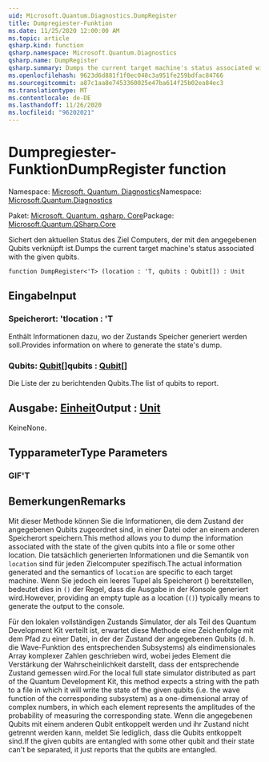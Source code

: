 ```yaml
---
uid: Microsoft.Quantum.Diagnostics.DumpRegister
title: Dumpregiester-Funktion
ms.date: 11/25/2020 12:00:00 AM
ms.topic: article
qsharp.kind: function
qsharp.namespace: Microsoft.Quantum.Diagnostics
qsharp.name: DumpRegister
qsharp.summary: Dumps the current target machine's status associated with the given qubits.
ms.openlocfilehash: 9623d6d881f1f0ec048c3a951fe259bdfac84766
ms.sourcegitcommit: a87c1aa8e7453360025e47ba614f25b02ea84ec3
ms.translationtype: MT
ms.contentlocale: de-DE
ms.lasthandoff: 11/26/2020
ms.locfileid: "96202021"
---
```

# <a name="dumpregister-function"></a><span data-ttu-id="e667f-102">Dumpregiester-Funktion</span><span class="sxs-lookup"><span data-stu-id="e667f-102">DumpRegister function</span></span>

<span data-ttu-id="e667f-103">Namespace: [Microsoft. Quantum. Diagnostics](xref:Microsoft.Quantum.Diagnostics)</span><span class="sxs-lookup"><span data-stu-id="e667f-103">Namespace: [Microsoft.Quantum.Diagnostics](xref:Microsoft.Quantum.Diagnostics)</span></span>

<span data-ttu-id="e667f-104">Paket: [Microsoft. Quantum. qsharp. Core](https://nuget.org/packages/Microsoft.Quantum.QSharp.Core)</span><span class="sxs-lookup"><span data-stu-id="e667f-104">Package: [Microsoft.Quantum.QSharp.Core](https://nuget.org/packages/Microsoft.Quantum.QSharp.Core)</span></span>


<span data-ttu-id="e667f-105">Sichert den aktuellen Status des Ziel Computers, der mit den angegebenen Qubits verknüpft ist.</span><span class="sxs-lookup"><span data-stu-id="e667f-105">Dumps the current target machine's status associated with the given qubits.</span></span>

```qsharp
function DumpRegister<'T> (location : 'T, qubits : Qubit[]) : Unit
```


## <a name="input"></a><span data-ttu-id="e667f-106">Eingabe</span><span class="sxs-lookup"><span data-stu-id="e667f-106">Input</span></span>

### <a name="location--t"></a><span data-ttu-id="e667f-107">Speicherort: 't</span><span class="sxs-lookup"><span data-stu-id="e667f-107">location : 'T</span></span>

<span data-ttu-id="e667f-108">Enthält Informationen dazu, wo der Zustands Speicher generiert werden soll.</span><span class="sxs-lookup"><span data-stu-id="e667f-108">Provides information on where to generate the state's dump.</span></span>


### <a name="qubits--qubit"></a><span data-ttu-id="e667f-109">Qubits: [Qubit](xref:microsoft.quantum.lang-ref.qubit)[]</span><span class="sxs-lookup"><span data-stu-id="e667f-109">qubits : [Qubit](xref:microsoft.quantum.lang-ref.qubit)[]</span></span>

<span data-ttu-id="e667f-110">Die Liste der zu berichtenden Qubits.</span><span class="sxs-lookup"><span data-stu-id="e667f-110">The list of qubits to report.</span></span>



## <a name="output--unit"></a><span data-ttu-id="e667f-111">Ausgabe: [Einheit](xref:microsoft.quantum.lang-ref.unit)</span><span class="sxs-lookup"><span data-stu-id="e667f-111">Output : [Unit](xref:microsoft.quantum.lang-ref.unit)</span></span>

<span data-ttu-id="e667f-112">Keine</span><span class="sxs-lookup"><span data-stu-id="e667f-112">None.</span></span>

## <a name="type-parameters"></a><span data-ttu-id="e667f-113">Typparameter</span><span class="sxs-lookup"><span data-stu-id="e667f-113">Type Parameters</span></span>

### <a name="t"></a><span data-ttu-id="e667f-114">GIF</span><span class="sxs-lookup"><span data-stu-id="e667f-114">'T</span></span>



## <a name="remarks"></a><span data-ttu-id="e667f-115">Bemerkungen</span><span class="sxs-lookup"><span data-stu-id="e667f-115">Remarks</span></span>

<span data-ttu-id="e667f-116">Mit dieser Methode können Sie die Informationen, die dem Zustand der angegebenen Qubits zugeordnet sind, in einer Datei oder an einem anderen Speicherort speichern.</span><span class="sxs-lookup"><span data-stu-id="e667f-116">This method allows you to dump the information associated with the state of the given qubits into a file or some other location.</span></span>
<span data-ttu-id="e667f-117">Die tatsächlich generierten Informationen und die Semantik von `location` sind für jeden Zielcomputer spezifisch.</span><span class="sxs-lookup"><span data-stu-id="e667f-117">The actual information generated and the semantics of `location` are specific to each target machine.</span></span> <span data-ttu-id="e667f-118">Wenn Sie jedoch ein leeres Tupel als Speicherort () bereitstellen, bedeutet dies in `()` der Regel, dass die Ausgabe in der Konsole generiert wird.</span><span class="sxs-lookup"><span data-stu-id="e667f-118">However, providing an empty tuple as a location (`()`) typically means to generate the output to the console.</span></span>

<span data-ttu-id="e667f-119">Für den lokalen vollständigen Zustands Simulator, der als Teil des Quantum Development Kit verteilt ist, erwartet diese Methode eine Zeichenfolge mit dem Pfad zu einer Datei, in der der Zustand der angegebenen Qubits (d. h. die Wave-Funktion des entsprechenden Subsystems) als eindimensionales Array komplexer Zahlen geschrieben wird, wobei jedes Element die Verstärkung der Wahrscheinlichkeit darstellt, dass der entsprechende Zustand gemessen wird.</span><span class="sxs-lookup"><span data-stu-id="e667f-119">For the local full state simulator distributed as part of the Quantum Development Kit, this method  expects a string with the path to a file in which it will write the state of the given qubits (i.e. the wave function of the corresponding  subsystem) as a one-dimensional array of complex numbers, in which each element represents the amplitudes of the probability of measuring the corresponding state.</span></span>
<span data-ttu-id="e667f-120">Wenn die angegebenen Qubits mit einem anderen Qubit entkoppelt werden und ihr Zustand nicht getrennt werden kann, meldet Sie lediglich, dass die Qubits entkoppelt sind.</span><span class="sxs-lookup"><span data-stu-id="e667f-120">If the given qubits are entangled with some other qubit and their state can't be separated, it just reports that the qubits are entangled.</span></span>